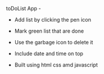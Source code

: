 toDoList App -

- Add list by clicking the pen icon

- Mark green list that are done

- Use the garbage icon to delete it

- Include date and time on top

- Built using html css amd javascript
